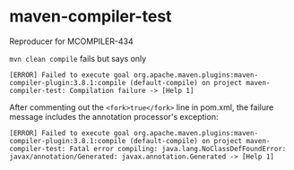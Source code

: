 # maven-compiler-test
Reproducer for MCOMPILER-434

`mvn clean compile` fails but says only

```
[ERROR] Failed to execute goal org.apache.maven.plugins:maven-compiler-plugin:3.8.1:compile (default-compile) on project maven-compiler-test: Compilation failure -> [Help 1]
```

After commenting out the `<fork>true</fork>` line in pom.xml, the failure message includes the annotation processor's exception:

```
[ERROR] Failed to execute goal org.apache.maven.plugins:maven-compiler-plugin:3.8.1:compile (default-compile) on project maven-compiler-test: Fatal error compiling: java.lang.NoClassDefFoundError: javax/annotation/Generated: javax.annotation.Generated -> [Help 1]
```
